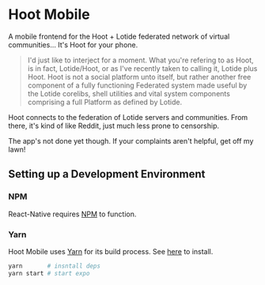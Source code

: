 # Hoot Mobile

A mobile frontend for the Hoot + Lotide federated network of virtual communities... It's Hoot for your phone.

> I'd just like to interject for a moment. What you're refering to as Hoot, is in fact, Lotide/Hoot, or as I've recently taken to calling it, Lotide plus Hoot. Hoot is not a social platform unto itself, but rather another free component of a fully functioning Federated system made useful by the Lotide corelibs, shell utilities and vital system components comprising a full Platform as defined by Lotide.

Hoot connects to the federation of Lotide servers and communities.
From there, it's kind of like Reddit, just much less prone to censorship.

The app's not done yet though. If your complaints aren't helpful, get off my lawn!

## Setting up a Development Environment

### NPM

React-Native requires [NPM](https://docs.npmjs.com/downloading-and-installing-node-js-and-npm) to function.

### Yarn

Hoot Mobile uses [Yarn](https://yarnpkg.com/getting-started/install) for its build process. See [here]() to install.

```bash
yarn       # insntall deps
yarn start # start expo
```
